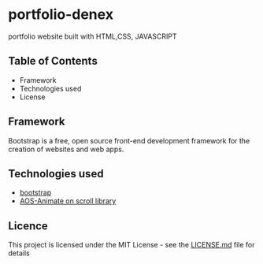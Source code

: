 

# portfolio-denex

 portfolio website built with HTML,CSS, JAVASCRIPT

## Table of Contents

- Framework
- Technologies used
- License



## Framework

Bootstrap is a free, open source front-end development framework for the creation of websites and web apps.

## Technologies used

- [bootstrap](https://getbootstrap.com/)
- [AOS-Animate on scroll library](https://michalsnik.github.io/aos/)

## Licence

This project is licensed under the MIT License - see the [LICENSE.md](https://github.com/denex-a-poulose/portfolio-denex/blob/main/LICENSE) file for details

